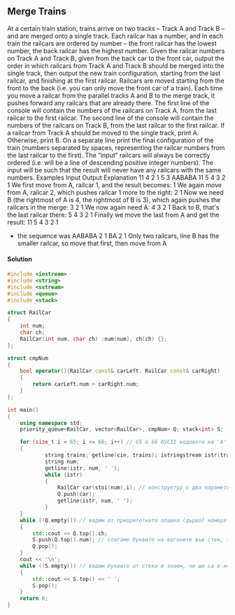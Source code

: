## Merge Trains
At a certain train station, trains arrive on two tracks – Track A and Track B – and are merged onto a single track. Each railcar has a number, and in each train the railcars are ordered by number – the front railcar has the lowest number, the back railcar has the highest number. 
Given the railcar numbers on Track A and Track B, given from the back car to the front car, output the order in which railcars from Track A and Track B should be merged into the single track, then output the new train configuration, starting from the last railcar, and finishing at the first railcar. Railcars are moved starting from the front to the back (i.e. you can only move the front car of a train). Each time you move a railcar from the parallel tracks A and B to the merge track, it pushes forward any railcars that are already there.
The first line of the console will contain the numbers of the railcars on Track A, from the last railcar to the first railcar.
The second line of the console will contain the numbers of the railcars on Track B, from the last railcar to the first railcar.
If a railcar from Track A should be moved to the single track, print A. Otherwise, print B. 
On a separate line print the final configuration of the train (numbers separated by spaces, representing the railcar numbers from the last railcar to the first).
The “input” railcars will always be correctly ordered (i.e. will be a line of descending positive integer numbers). The input will be such that the result will never have any railcars with the same numbers.
Examples
Input	Output	Explanation
11 4 2 1
5 3	AABABA
11 5 4 3 2 1	We first move from A, railcar 1, and the result becomes:
1
We again move from A, railcar 2, which pushes railcar 1 more to the right:
2 1
Now we need B (the rightmost of A is 4, the rightmost of B is 3), which again pushes the railcars in the merge:
3 2 1
We now again need A:
4 3 2 1
Back to B, that's the last railcar there:
5 4 3 2 1
Finally we move the last from A and get the result:
11 5 4 3 2 1

- the sequence was AABABA
2
1	BA
2 1	Only two railcars, line B has the smaller railcar, so move that first, then move from A





#### Solution

```cpp
#include <iostream>
#include <string>
#include <sstream>
#include <queue>
#include <stack>

struct RailCar
{
	int num;
	char ch;
	RailCar(int num, char ch) :num(num), ch(ch) {};
};

struct cmpNum
{
	bool operator()(RailCar const& carLeft, RailCar const& carRight)
	{
		return carLeft.num > carRight.num;
	}
};

int main()
{
	using namespace std;
	priority_queue<RailCar, vector<RailCar>, cmpNum> Q; stack<int> S;

	for (size_t i = 65; i <= 66; i++) // 65 & 66 ASCII кодовете на 'A' и 'B'
	{		
			string trains; getline(cin, trains); istringstream istr(trains);
			string num;
			getline(istr, num, ' ');
			while (istr)
			{
				RailCar car(stoi(num),i); // конструктур с два параметъра, i е ASCII кода на желаната буква
				Q.push(car);
				getline(istr, num, ' ');
			}		
	}	
	while (!Q.empty()) // вадим от приоритетната опашка (дърво) номерата на вагоните
	{
		std::cout << Q.top().ch;
		S.push(Q.top().num); // слагаме буквите на вагоните във стек, защото ще ни трябват в обратен ред
		Q.pop();
	}
	cout << '\n';
	while (!S.empty()) // вадим буквите от стека и знаем, че ще са в искания ред
	{
		std::cout << S.top() << ' ';
		S.pop();
	}
	return 0;
}
```
